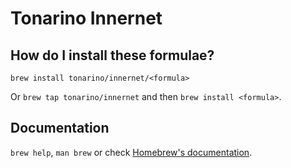 # Tonarino Innernet

## How do I install these formulae?

`brew install tonarino/innernet/<formula>`

Or `brew tap tonarino/innernet` and then `brew install <formula>`.

## Documentation

`brew help`, `man brew` or check [Homebrew's documentation](https://docs.brew.sh).
